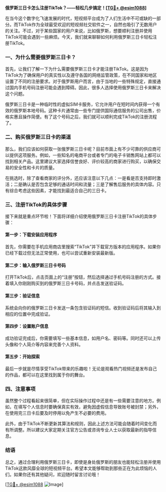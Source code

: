 **俄罗斯三日卡怎么注册TikTok？——轻松几步搞定！[[TG💪+ @esim1088](https://t.me/s/esim1088)]**

在当今这个数字化飞速发展的时代，短视频平台成为了人们生活中不可或缺的一部分。而TikTok作为全球最受欢迎的短视频社交软件之一，自然也吸引了无数用户的关注。不过，对于某些国家的用户来说，比如俄罗斯，想要顺利注册并使用TikTok可能会遇到一些麻烦。今天，我们就来聊聊如何利用俄罗斯三日卡轻松注册TikTok。

### 一、为什么需要俄罗斯三日卡？

首先，让我们了解一下为什么需要俄罗斯三日卡才能注册TikTok。这是因为TikTok为了确保用户的真实性以及遵守各国的网络监管政策，在不同国家和地区设置了不同的注册要求。对于俄罗斯用户而言，由于当地的一些特殊规定，直接通过国内手机号码注册可能会遇到障碍。因此，很多人选择使用俄罗斯三日卡来解决这个问题。

俄罗斯三日卡是一种临时性的虚拟SIM卡服务，它允许用户在短时间内获得一个有效的俄罗斯本地号码。这种卡片通常由一些专门提供国际通信服务的公司出售，价格实惠且操作简便。有了这个号码之后，我们就可以顺利完成TikTok的注册流程了。

### 二、购买俄罗斯三日卡的渠道

那么，我们应该如何获取一张俄罗斯三日卡呢？目前市面上有不少可靠的供应商可以提供这项服务。例如，一些知名的电商平台或者专门的电子卡销售网站上都可以找到相关产品。这里建议大家选择信誉良好、评价较高的商家进行购买，以确保交易的安全性和卡片的质量。

在挑选时，除了查看商家的评分外，还应该注意以下几点：一是看是否支持即时激活；二是确认是否包含足够的通话时间和流量；三是了解售后服务的具体内容。只有综合考虑这些因素，才能找到最适合自己的三日卡。

### 三、注册TikTok的具体步骤

接下来就是重点环节啦！下面将详细介绍使用俄罗斯三日卡注册TikTok的具体步骤：

#### 第一步：下载安装应用程序
首先，你需要在手机应用商店里搜索“TikTok”并下载官方版本的应用程序。如果你已经下载过但无法正常使用，也可以尝试重新安装最新版。

#### 第二步：输入俄罗斯三日卡号码
打开TikTok后，点击页面上的“注册”按钮，然后选择通过手机号码注册的方式。接着填入你刚刚购买到的俄罗斯三日卡号码，并点击发送验证码。

#### 第三步：验证信息
系统会向你的俄罗斯三日卡发送一条包含验证码的短信。收到验证码后将其输入到相应的位置中完成验证。

#### 第四步：设置账户信息
成功验证完成后，你需要填写一些基本信息，如用户名、密码等。同时还可以上传头像和个人简介等内容来完善个人资料。

#### 第五步：开始探索
最后一步就是尽情享受TikTok带来的乐趣啦！无论是观看热门视频还是发布自己的作品，都可以在这里找到属于你的舞台。

### 四、注意事项

虽然整个过程看起来很简单，但在实际操作过程中还是有一些需要注意的地方。例如，在填写个人信息时要确保真实有效，避免因虚假信息导致账号被封禁；另外，在使用完三日卡后要及时停用以免产生不必要的费用。

此外，由于TikTok不断更新其算法和规则，因此上述方法可能会随着时间变化而有所调整。所以建议大家定期关注官方公告或咨询专业人士以获取最新的指导信息。

### 结语

总之，通过合理利用俄罗斯三日卡，即使是身处俄罗斯的朋友也能轻松注册并使用TikTok这款风靡全球的短视频平台。希望本文能够帮助到那些正在为此烦恼的人们。如果你还有其他疑问，欢迎随时留言讨论哦！

[[TG💪+ @esim1088](https://t.me/s/esim1088) ![Image](https://i.postimg.cc/4NQfJmqS/Snipaste-2025-05-13-00-14-12.png)]